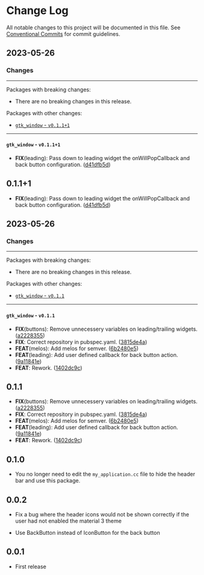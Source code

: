 # Change Log

All notable changes to this project will be documented in this file.
See [Conventional Commits](https://conventionalcommits.org) for commit guidelines.

## 2023-05-26

### Changes

---

Packages with breaking changes:

 - There are no breaking changes in this release.

Packages with other changes:

 - [`gtk_window` - `v0.1.1+1`](#gtk_window---v0111)

---

#### `gtk_window` - `v0.1.1+1`

 - **FIX**(leading): Pass down to leading widget the onWillPopCallback and back button configuration. ([d41dfb5d](https://github.com/helpisdev/gtk_window.git/commit/d41dfb5dee0dd5deefc5c5ea3eddf399b74b1411))

## 0.1.1+1

 - **FIX**(leading): Pass down to leading widget the onWillPopCallback and back button configuration. ([d41dfb5d](https://github.com/helpisdev/gtk_window.git/commit/d41dfb5dee0dd5deefc5c5ea3eddf399b74b1411))


## 2023-05-26

### Changes

---

Packages with breaking changes:

 - There are no breaking changes in this release.

Packages with other changes:

 - [`gtk_window` - `v0.1.1`](#gtk_window---v011)

---

#### `gtk_window` - `v0.1.1`

 - **FIX**(buttons): Remove unnecessery variables on leading/trailing widgets. ([a2228355](https://github.com/helpisdev/gtk_window.git/commit/a22283555ea14444282a4e33f790239eb0b34bea))
 - **FIX**: Correct repository in pubspec.yaml. ([3815de4a](https://github.com/helpisdev/gtk_window.git/commit/3815de4a2aa994f242179d95812b790cf2bae1fe))
 - **FEAT**(melos): Add melos for semver. ([6b2480e5](https://github.com/helpisdev/gtk_window.git/commit/6b2480e50bcc035f3f525e65b9ac5e20f190fccb))
 - **FEAT**(leading): Add user defined callback for back button action. ([9a11841e](https://github.com/helpisdev/gtk_window.git/commit/9a11841efaa3a3991fa9e479e7271048a9ec81d8))
 - **FEAT**: Rework. ([1402dc9c](https://github.com/helpisdev/gtk_window.git/commit/1402dc9c84ce30627ad6d811c9abcb6409a6bf58))

## 0.1.1

 - **FIX**(buttons): Remove unnecessery variables on leading/trailing widgets. ([a2228355](https://github.com/helpisdev/gtk_window.git/commit/a22283555ea14444282a4e33f790239eb0b34bea))
 - **FIX**: Correct repository in pubspec.yaml. ([3815de4a](https://github.com/helpisdev/gtk_window.git/commit/3815de4a2aa994f242179d95812b790cf2bae1fe))
 - **FEAT**(melos): Add melos for semver. ([6b2480e5](https://github.com/helpisdev/gtk_window.git/commit/6b2480e50bcc035f3f525e65b9ac5e20f190fccb))
 - **FEAT**(leading): Add user defined callback for back button action. ([9a11841e](https://github.com/helpisdev/gtk_window.git/commit/9a11841efaa3a3991fa9e479e7271048a9ec81d8))
 - **FEAT**: Rework. ([1402dc9c](https://github.com/helpisdev/gtk_window.git/commit/1402dc9c84ce30627ad6d811c9abcb6409a6bf58))

## 0.1.0

* You no longer need to edit the `my_application.cc` file to hide the header bar and use this package.

## 0.0.2

* Fix a bug where the header icons would not be shown correctly if the user had not enabled the material 3 theme

* Use BackButton instead of IconButton for the back button

## 0.0.1

* First release
